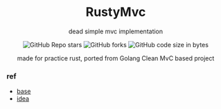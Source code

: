 <center> <h1>RustyMvc</h1> </center>
<center>dead simple mvc implementation</center>
<p align="center">
	<img alt="GitHub Repo stars" src="https://img.shields.io/github/stars/ItzNgga/rusty-mvc?style=flat-square">
	<img alt="GitHub forks" src="https://img.shields.io/github/forks/ItzNgga/rusty-mvc?style=flat-square">
	<img alt="GitHub code size in bytes" src="https://img.shields.io/github/languages/code-size/ItzNgga/rusty-mvc?style=flat-square">
</p>


<center> made for practice rust, ported from Golang Clean MvC based project </center>

### ref
- [base](https://github.com/jkcdarunday/actix-web-boilerplate)
- [idea](https://github.com/ProgrammerZamanNow/belajar-golang-restful-api)
